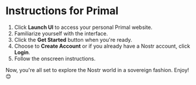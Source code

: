 # Instructions for Primal

1. Click **Launch UI** to access your personal Primal website.
2. Familiarize yourself with the interface.
3. Click the **Get Started** button when you're ready.
4. Choose to **Create Account** or if you already have a Nostr account, click **Login**.
5. Follow the onscreen instructions.

Now, you're all set to explore the Nostr world in a sovereign fashion.
Enjoy! 😊
